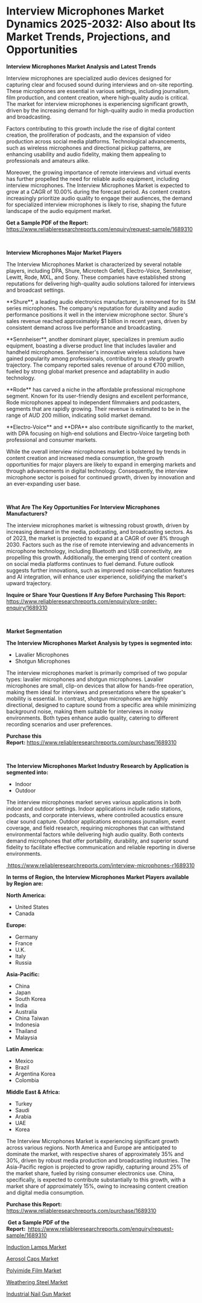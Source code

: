 <p><h1>Interview Microphones Market Dynamics 2025-2032: Also about Its Market Trends, Projections, and Opportunities</h1></p><p><strong>Interview Microphones Market Analysis and Latest Trends</strong></p>
<p><p>Interview microphones are specialized audio devices designed for capturing clear and focused sound during interviews and on-site reporting. These microphones are essential in various settings, including journalism, film production, and content creation, where high-quality audio is critical. The market for interview microphones is experiencing significant growth, driven by the increasing demand for high-quality audio in media production and broadcasting.</p><p>Factors contributing to this growth include the rise of digital content creation, the proliferation of podcasts, and the expansion of video production across social media platforms. Technological advancements, such as wireless microphones and directional pickup patterns, are enhancing usability and audio fidelity, making them appealing to professionals and amateurs alike.</p><p>Moreover, the growing importance of remote interviews and virtual events has further propelled the need for reliable audio equipment, including interview microphones. The Interview Microphones Market is expected to grow at a CAGR of 10.00% during the forecast period. As content creators increasingly prioritize audio quality to engage their audiences, the demand for specialized interview microphones is likely to rise, shaping the future landscape of the audio equipment market.</p></p>
<p><strong>Get a Sample PDF of the Report:&nbsp;</strong> <a href="https://www.reliableresearchreports.com/enquiry/request-sample/1689310?utm_campaign=12&utm_medium=2&utm_source=Github&utm_content=ia&utm_term=05022025&utm_id=interview-microphones">https://www.reliableresearchreports.com/enquiry/request-sample/1689310</a></p>
<p>&nbsp;</p>
<p><strong>Interview Microphones Major Market Players</strong></p>
<p><p>The Interview Microphones Market is characterized by several notable players, including DPA, Shure, Microtech Gefell, Electro-Voice, Sennheiser, Lewitt, Rode, MXL, and Sony. These companies have established strong reputations for delivering high-quality audio solutions tailored for interviews and broadcast settings.</p><p>**Shure**, a leading audio electronics manufacturer, is renowned for its SM series microphones. The company's reputation for durability and audio performance positions it well in the interview microphone sector. Shure's sales revenue reached approximately $1 billion in recent years, driven by consistent demand across live performance and broadcasting.</p><p>**Sennheiser**, another dominant player, specializes in premium audio equipment, boasting a diverse product line that includes lavalier and handheld microphones. Sennheiser's innovative wireless solutions have gained popularity among professionals, contributing to a steady growth trajectory. The company reported sales revenue of around €700 million, fueled by strong global market presence and adaptability in audio technology.</p><p>**Rode** has carved a niche in the affordable professional microphone segment. Known for its user-friendly designs and excellent performance, Rode microphones appeal to independent filmmakers and podcasters, segments that are rapidly growing. Their revenue is estimated to be in the range of AUD 200 million, indicating solid market demand.</p><p>**Electro-Voice** and **DPA** also contribute significantly to the market, with DPA focusing on high-end solutions and Electro-Voice targeting both professional and consumer markets. </p><p>While the overall interview microphones market is bolstered by trends in content creation and increased media consumption, the growth opportunities for major players are likely to expand in emerging markets and through advancements in digital technology. Consequently, the interview microphone sector is poised for continued growth, driven by innovation and an ever-expanding user base.</p></p>
<p>&nbsp;</p>
<p><strong>What Are The Key Opportunities For Interview Microphones Manufacturers?</strong></p>
<p><p>The interview microphones market is witnessing robust growth, driven by increasing demand in the media, podcasting, and broadcasting sectors. As of 2023, the market is projected to expand at a CAGR of over 8% through 2030. Factors such as the rise of remote interviewing and advancements in microphone technology, including Bluetooth and USB connectivity, are propelling this growth. Additionally, the emerging trend of content creation on social media platforms continues to fuel demand. Future outlook suggests further innovations, such as improved noise-cancellation features and AI integration, will enhance user experience, solidifying the market's upward trajectory.</p></p>
<p><strong>Inquire or Share Your Questions If Any Before Purchasing This Report:</strong> <a href="https://www.reliableresearchreports.com/enquiry/pre-order-enquiry/1689310?utm_campaign=12&utm_medium=2&utm_source=Github&utm_content=ia&utm_term=05022025&utm_id=interview-microphones">https://www.reliableresearchreports.com/enquiry/pre-order-enquiry/1689310</a></p>
<p>&nbsp;</p>
<p><strong>Market Segmentation</strong></p>
<p><strong>The Interview Microphones Market Analysis by types is segmented into:</strong></p>
<p><ul><li>Lavalier Microphones</li><li>Shotgun Microphones</li></ul></p>
<p><p>The interview microphones market is primarily comprised of two popular types: lavalier microphones and shotgun microphones. Lavalier microphones are small, clip-on devices that allow for hands-free operation, making them ideal for interviews and presentations where the speaker's mobility is essential. In contrast, shotgun microphones are highly directional, designed to capture sound from a specific area while minimizing background noise, making them suitable for interviews in noisy environments. Both types enhance audio quality, catering to different recording scenarios and user preferences.</p></p>
<p><strong>Purchase this Report:&nbsp;</strong><a href="https://www.reliableresearchreports.com/purchase/1689310?utm_campaign=12&utm_medium=2&utm_source=Github&utm_content=ia&utm_term=05022025&utm_id=interview-microphones">https://www.reliableresearchreports.com/purchase/1689310</a></p>
<p>&nbsp;</p>
<p><strong>The Interview Microphones Market Industry Research by Application is segmented into:</strong></p>
<p><ul><li>Indoor</li><li>Outdoor</li></ul></p>
<p><p>The interview microphones market serves various applications in both indoor and outdoor settings. Indoor applications include radio stations, podcasts, and corporate interviews, where controlled acoustics ensure clear sound capture. Outdoor applications encompass journalism, event coverage, and field research, requiring microphones that can withstand environmental factors while delivering high audio quality. Both contexts demand microphones that offer portability, durability, and superior sound fidelity to facilitate effective communication and reliable reporting in diverse environments.</p></p>
<p><a href="https://www.reliableresearchreports.com/interview-microphones-r1689310?utm_campaign=12&utm_medium=2&utm_source=Github&utm_content=ia&utm_term=05022025&utm_id=interview-microphones">&nbsp;https://www.reliableresearchreports.com/interview-microphones-r1689310</a></p>
<p><strong>In terms of Region, the Interview Microphones Market Players available by Region are:</strong></p>
<p>
    <p> <strong> North America: </strong>
        <ul>
            <li>United States</li>
            <li>Canada</li>
        </ul>
        </p> 
    <p> <strong> Europe: </strong>
        <ul>
            <li>Germany</li>
            <li>France</li>
            <li>U.K.</li>
            <li>Italy</li>
            <li>Russia</li>
        </ul>
        </p> 
    <p> <strong> Asia-Pacific: </strong>
        <ul>
            <li>China</li>
            <li>Japan</li>
            <li>South Korea</li>
            <li>India</li>
            <li>Australia</li>
            <li>China Taiwan</li>
            <li>Indonesia</li>
            <li>Thailand</li>
            <li>Malaysia</li>
        </ul>
        </p> 
    <p> <strong> Latin America: </strong>
        <ul>
            <li>Mexico</li>
            <li>Brazil</li>
            <li>Argentina Korea</li>
            <li>Colombia</li>
        </ul>
        </p> 
    <p> <strong> Middle East & Africa: </strong>
        <ul>
            <li>Turkey</li>
            <li>Saudi</li>
            <li>Arabia</li>
            <li>UAE</li>
            <li>Korea</li>
        </ul>
    </p>
    </p>
<p><p>The Interview Microphones Market is experiencing significant growth across various regions. North America and Europe are anticipated to dominate the market, with respective shares of approximately 35% and 30%, driven by robust media production and broadcasting industries. The Asia-Pacific region is projected to grow rapidly, capturing around 25% of the market share, fueled by rising consumer electronics use. China, specifically, is expected to contribute substantially to this growth, with a market share of approximately 15%, owing to increasing content creation and digital media consumption.</p></p>
<p><strong>Purchase this Report: </strong><a href="https://www.reliableresearchreports.com/purchase/1689310?utm_campaign=12&utm_medium=2&utm_source=Github&utm_content=ia&utm_term=05022025&utm_id=interview-microphones">https://www.reliableresearchreports.com/purchase/1689310</a></p>
<p>&nbsp;<strong>Get a Sample PDF of the Report:&nbsp;&nbsp;</strong><a href="https://www.reliableresearchreports.com/enquiry/request-sample/1689310?utm_campaign=12&utm_medium=2&utm_source=Github&utm_content=ia&utm_term=05022025&utm_id=interview-microphones">https://www.reliableresearchreports.com/enquiry/request-sample/1689310</a></p>
<p><strong></strong></p>
<p><p><a href="https://github.com/triattwood9919/Market-Research-Report-List-1/blob/main/induction-lamps-market.md?utm_campaign=12&utm_medium=2&utm_source=Github&utm_content=ia&utm_term=05022025&utm_id=interview-microphones">Induction Lamps Market</a></p><p><a href="https://www.linkedin.com/pulse/future-trends-revenue-forecast-cagr-69-aerosol-caps-market-iei5f?utm_campaign=12&utm_medium=2&utm_source=Github&utm_content=ia&utm_term=05022025&utm_id=interview-microphones">Aerosol Caps Market</a></p><p><a href="https://www.linkedin.com/pulse/forecasting-polyimide-film-market-industry-analysis-growth-pb9jf?utm_campaign=12&utm_medium=2&utm_source=Github&utm_content=ia&utm_term=05022025&utm_id=interview-microphones">Polyimide Film Market</a></p><p><a href="https://www.linkedin.com/pulse/market-insights-revenue-forecast-weathering-steel-83-cagr-eo4if?utm_campaign=12&utm_medium=2&utm_source=Github&utm_content=ia&utm_term=05022025&utm_id=interview-microphones">Weathering Steel Market</a></p><p><a href="https://github.com/schwminh2001101/Market-Research-Report-List-1/blob/main/industrial-nail-gun-market.md?utm_campaign=12&utm_medium=2&utm_source=Github&utm_content=ia&utm_term=05022025&utm_id=interview-microphones">Industrial Nail Gun Market</a></p></p>